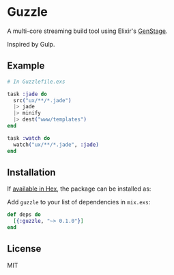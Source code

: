 # Guzzle

A multi-core streaming build tool using Elixir's [GenStage](https://github.com/elixir-lang/gen_stage).

Inspired by Gulp.

## Example

```elixir
# In Guzzlefile.exs

task :jade do
  src("ux/**/*.jade")
  |> jade
  |> minify
  |> dest("www/templates")
end

task :watch do
  watch("ux/**/*.jade", :jade)
end
```

## Installation

If [available in Hex](https://hex.pm/docs/publish), the package can be installed as:

Add `guzzle` to your list of dependencies in `mix.exs`:

```elixir
def deps do
  [{:guzzle, "~> 0.1.0"}]
end
```

## License

MIT
